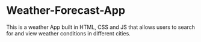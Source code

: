 # Weather-Forecast-App
This is a weather App built in HTML, CSS and JS that allows users to search for and view weather conditions in different cities.
